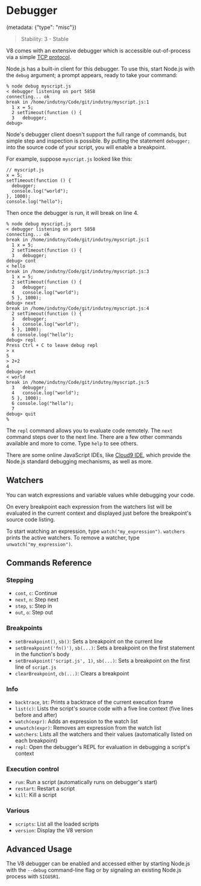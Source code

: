 # Debugger
(metadata: {"type": "misc"})

> Stability: 3 - Stable

V8 comes with an extensive debugger which is accessible out-of-process via a
simple [TCP protocol](http://code.google.com/p/v8/wiki/DebuggerProtocol). 

Node.js has a built-in client for this debugger. To use this, start Node.js with
the `debug` argument; a prompt appears, ready to take your command:

    % node debug myscript.js
    < debugger listening on port 5858
    connecting... ok
    break in /home/indutny/Code/git/indutny/myscript.js:1
      1 x = 5;
      2 setTimeout(function () {
      3   debugger;
    debug>

Node's debugger client doesn't support the full range of commands, but simple
step and inspection is possible. By putting the statement `debugger;` into the
source code of your script, you will enable a breakpoint.

For example, suppose `myscript.js` looked like this:

    // myscript.js
    x = 5;
    setTimeout(function () {
      debugger;
      console.log("world");
    }, 1000);
    console.log("hello");

Then once the debugger is run, it will break on line 4.

    % node debug myscript.js
    < debugger listening on port 5858
    connecting... ok
    break in /home/indutny/Code/git/indutny/myscript.js:1
      1 x = 5;
      2 setTimeout(function () {
      3   debugger;
    debug> cont
    < hello
    break in /home/indutny/Code/git/indutny/myscript.js:3
      1 x = 5;
      2 setTimeout(function () {
      3   debugger;
      4   console.log("world");
      5 }, 1000);
    debug> next
    break in /home/indutny/Code/git/indutny/myscript.js:4
      2 setTimeout(function () {
      3   debugger;
      4   console.log("world");
      5 }, 1000);
      6 console.log("hello");
    debug> repl
    Press Ctrl + C to leave debug repl
    > x
    5
    > 2+2
    4
    debug> next
    < world
    break in /home/indutny/Code/git/indutny/myscript.js:5
      3   debugger;
      4   console.log("world");
      5 }, 1000);
      6 console.log("hello");
      7
    debug> quit
    %


The `repl` command allows you to evaluate code remotely. The `next` command
steps over to the next line. There are a few other commands available and more
to come. Type `help` to see others.

There are some online JavaScript IDEs, like [Cloud9 IDE](http://www.c9.io),
which provide the Node.js standard debugging mechanisms, as well as more.

## Watchers

You can watch expressions and variable values while debugging your code.

On every breakpoint each expression from the watchers list will be evaluated in
the current context and displayed just before the breakpoint's source code
listing.

To start watching an expression, type `watch("my_expression")`. `watchers`
prints the active watchers. To remove a watcher, type
`unwatch("my_expression")`.

## Commands Reference

### Stepping

* `cont`, `c`: Continue
* `next`, `n`: Step next
* `step`, `s`: Step in
* `out`, `o`: Step out

### Breakpoints

* `setBreakpoint()`, `sb()`: Sets a breakpoint on the current line
* `setBreakpoint('fn()')`, `sb(...)`: Sets a breakpoint on the first statement
in the function's body
* `setBreakpoint('script.js', 1)`, `sb(...)`: Sets a  breakpoint on the first
line of `script.js`
* `clearBreakpoint`, `cb(...)`: Clears a breakpoint

### Info

* `backtrace`, `bt`: Prints a backtrace of the current execution frame
* `list(c)`: Lists the script's source code with a five line context (five lines
before and after)
* `watch(expr)`: Adds an expression to the watch list
* `unwatch(expr)`: Removes am expression from the watch list
* `watchers`: Lists all the watchers and their values (automatically listed on
each breakpoint)
* `repl`: Open the debugger's REPL for evaluation in debugging a script's
context

### Execution control

* `run`: Run a script (automatically runs on debugger's start)
* `restart`: Restart a script
* `kill`: Kill a script

### Various

* `scripts`: List all the loaded scripts
* `version`: Display the V8 version

## Advanced Usage

The V8 debugger can be enabled and accessed either by starting Node.js with the
`--debug` command-line flag or by signaling an existing Node.js process with
`SIGUSR1`.
